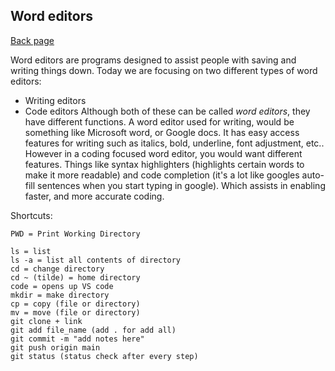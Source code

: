 ## Word editors

[Back page](/102-notes.md)

Word editors are programs designed to assist people with saving and writing things down.
Today we are focusing on two different types of word editors:
* Writing editors
* Code editors
Although both of these can be called *word editors*, they have different functions.
A word editor used for writing, would be something like Microsoft word, or Google docs. It has easy access features for writing
such as italics, bold, underline, font adjustment, etc..
However in a coding focused word editor, you would want different features.
Things like syntax highlighters (highlights certain words to make it more readable) and code completion (it's a lot like
googles auto-fill sentences when you start typing in google). Which assists in enabling faster, and more accurate coding.

Shortcuts:
```
PWD = Print Working Directory

ls = list
ls -a = list all contents of directory
cd = change directory
cd ~ (tilde) = home directory
code = opens up VS code
mkdir = make directory
cp = copy (file or directory)
mv = move (file or directory)
git clone + link
git add file_name (add . for add all)
git commit -m "add notes here"
git push origin main
git status (status check after every step)
```
